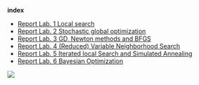 **index**
- [Report Lab. 1 Local search](Lab.%201%20Local%20search/Report%20Lab.%201%20Local%20search.md)
- [Report Lab. 2 Stochastic global optimization](Lab.%202%20Stochastic%20global%20optimization/Report%20Lab.%202%20Stochastic%20global%20optimization.md)
- [Report Lab. 3 GD, Newton methods and BFGS](Lab.%203%20GD,%20Newton%20methods%20and%20BFGS/Report%20Lab.%203%20GD,%20Newton%20methods%20and%20BFGS.md)
- [Report Lab. 4 (Reduced) Variable Neighborhood Search](Lab.%204%20(Reduced)%20Variable%20Neighborhood%20Search/Report%20Lab.%204%20(Reduced)%20Variable%20Neighborhood%20Search.md)
- [Report Lab. 5 Iterated local Search and Simulated Annealing](Lab.%205%20Iterated%20local%20Search%20and%20Simulated%20Annealing/Report%20Lab.%205%20Iterated%20local%20Search%20and%20Simulated%20Annealing.md)
- [Report Lab. 6 Bayesian Optimization](Lab.%206%20Bayesian%20Optimization/Report%20Lab.%206%20Bayesian%20Optimization.md)


![](https://smashdigital.com/wp-content/uploads/2015/08/optimize-all-the-things.jpg)